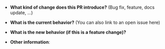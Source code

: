 -   **What kind of change does this PR introduce?** (Bug fix, feature, docs update, ...)

-   **What is the current behavior?** (You can also link to an open issue here)

-   **What is the new behavior (if this is a feature change)?**

-   **Other information**:
